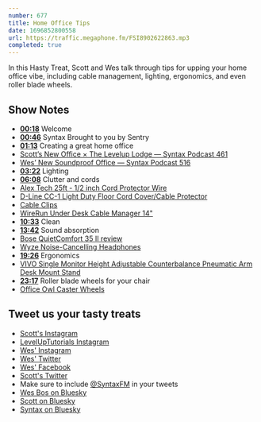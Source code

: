 ```yaml
---
number: 677
title: Home Office Tips
date: 1696852800558
url: https://traffic.megaphone.fm/FSI8902622863.mp3
completed: true
---
```


In this Hasty Treat, Scott and Wes talk through tips for upping your home office vibe, including cable management, lighting, ergonomics, and even roller blade wheels.

## Show Notes

- **[00:18](#t=00:18)** Welcome
- **[00:46](#t=00:46)** Syntax Brought to you by Sentry
- **[01:13](#t=01:13)** Creating a great home office
- [Scott’s New Office × The Levelup Lodge — Syntax Podcast 461](https://syntax.fm/show/461/scott-s-new-office-the-levelup-lodge)
- [Wes’ New Soundproof Office — Syntax Podcast 516](https://syntax.fm/show/516/wes-new-soundproof-office)
- **[03:22](#t=03:22)** Lighting
- **[06:08](#t=06:08)** Clutter and cords
- [Alex Tech 25ft - 1/2 inch Cord Protector Wire](https://www.amazon.com/gp/product/B07FXF12HC?th=1&linkCode=sl1&linkId=da2e085408f2747f2dbe50d6a896395e&language=en_US)
- [D-Line CC-1 Light Duty Floor Cord Cover/Cable Protector](https://www.amazon.com/D-Line-CC-1-Protector-Protect-Prevent/dp/B0078NU4C6?crid=LMFO8SSGVXS1&keywords=cable+floor&qid=1695741312&sprefix=cable+floo,aps,118&sr=8-3&linkCode=sl1&linkId=1983d2f473f729984cbd6d96f6ee5845&language=en_US&th=1)
- [Cable Clips](https://www.amazon.com/gp/product/B071FXZBMV?linkCode=sl1&linkId=2bf61b890313d85cc4a6575438fa7d70&language=en_US)
- [WireRun Under Desk Cable Manager 14"](https://www.amazon.com/gp/product/B07BB7N162?th=1&linkCode=sl1&linkId=6bade2a04792398ce711d2936d28a185&language=en_US)
- **[10:33](#t=10:33)** Clean
- **[13:42](#t=13:42)** Sound absorption
- [Bose QuietComfort 35 II review](https://www.soundguys.com/bose-qc35-ii-review-14264/)
- [Wyze Noise-Cancelling Headphones](https://www.wyze.com/products/wyze-headphones)
- **[19:26](#t=19:26)** Ergonomics
- [VIVO Single Monitor Height Adjustable Counterbalance Pneumatic Arm Desk Mount Stand](https://www.amazon.com/VIVO-Adjustable-Articulating-Counterbalance-STAND-V001O/dp/B01NH0HTM5?crid=2R12Y25XLIZ97&keywords=vivo+monitor+arm&qid=1695743662&sprefix=vivo+monitor+arm,aps,118&sr=8-5&linkCode=sl1&linkId=b4792743b241c149fbe862b0cd2069c0&language=en_US&th=1)
- **[23:17](#t=23:17)** Roller blade wheels for your chair
- [Office Owl Caster Wheels](https://www.amazon.ca/dp/B01KET1PUA?crid=346I5T7WPFB50&keywords=roller+blade+wheels+office+chairs&sprefix=roller+bl,aps,111&th=1&language=en_US&sr=8-5&linkCode=gs2&linkId=5eb71e0b6e169b358de273eb58cfed5f&tag=isi777-20)

## Tweet us your tasty treats

- [Scott's Instagram](https://www.instagram.com/stolinski/)
- [LevelUpTutorials Instagram](https://www.instagram.com/LevelUpTutorials/)
- [Wes' Instagram](https://www.instagram.com/wesbos/)
- [Wes' Twitter](https://twitter.com/wesbos)
- [Wes' Facebook](https://www.facebook.com/wesbos.developer)
- [Scott's Twitter](https://twitter.com/stolinski)
- Make sure to include [@SyntaxFM](https://twitter.com/SyntaxFM) in your tweets
- [Wes Bos on Bluesky](https://bsky.app/profile/wesbos.com)
- [Scott on Bluesky](https://bsky.app/profile/tolin.ski)
- [Syntax on Bluesky](https://bsky.app/profile/syntax.fm)
